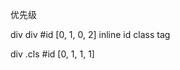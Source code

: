 优先级

div div #id
[0,       1,    0,      2]
inline    id    class   tag

div .cls #id
[0,       1,    1,      1]